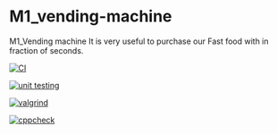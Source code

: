# M1_vending-machine
M1_Vending machine It is very useful to purchase our Fast food with in fraction of seconds.

[![CI](https://github.com/Vikassamayamanthula/M1_vending-machine/actions/workflows/main.yml/badge.svg)](https://github.com/Vikassamayamanthula/M1_vending-machine/actions/workflows/main.yml)

[![unit testing](https://github.com/Vikassamayamanthula/M1_vending-machine/actions/workflows/Unit.yml/badge.svg)](https://github.com/Vikassamayamanthula/M1_vending-machine/actions/workflows/Unit.yml)

[![valgrind](https://github.com/Vikassamayamanthula/M1_vending-machine/actions/workflows/Val.yml/badge.svg)](https://github.com/Vikassamayamanthula/M1_vending-machine/actions/workflows/Val.yml)

[![cppcheck](https://github.com/Vikassamayamanthula/M1_vending-machine/actions/workflows/Cpp.yml/badge.svg)](https://github.com/Vikassamayamanthula/M1_vending-machine/actions/workflows/Cpp.yml)
